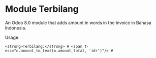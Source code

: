 # Module Terbilang
An Odoo 8.0 module that adds amount in words in the invoice in Bahasa Indonesia.

Usage:
```
<strong>Terbilang:</strong> # <span t-esc="o.amount_to_text(o.amount_total, 'idr')"/> #
```
